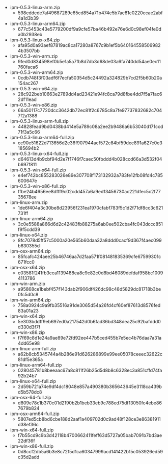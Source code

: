 * ipm-0.5.3-linux-arm.zip
	 * 598eddede7af49687289c65cd854a71b474e5b7ae81c0220ecae2abf4a1d3b39
* ipm-0.5.3-linux-arm64.zip
	 * 677c5453c43e5779200df9a9cfe57ba46b492e76e6d0c98ef04fe0da0b2938eb
* ipm-0.5.3-linux-x64.zip
	 * afa95d0a93aef87819ac8ca17280a8767c9b1ef5b6401645585069824b3507bb
* ipm-0.5.3-win-arm.zip
	 * 9fed0d834598ef0b5e1a5a7fb8d7db3d68de03a6fa740dd54ae0ec11760faca6
* ipm-0.5.3-win-arm64.zip
	 * 0cdb748f3f03adf6f7ecfa50354d5c24492a324829b7cd2f5b60b20a154ac267
* ipm-0.5.3-win-x64.zip
	 * 28c922beb10663e2789dd4ad23421e94fc8ca79d8fbe4dd7f5a7fac62df11ead
* ipm-0.5.3-win-x86.zip
	 * 66a50117c7720dcc3642db72ec81f2c6785c8a7fe97737832682c7047f2a1388
* ipm-0.5.3-linux-arm-full.zip
	 * 44828fead9bd0438bd414e5a789c08a2ee2b9486a6b53040d171ccd71f3a5c66
* ipm-0.5.3-linux-arm64-full.zip
	 * cc90e51622d713656d2e36f907944acf572c84bf59dec891a627c0e3185694b2
* ipm-0.5.3-linux-x64-full.zip
	 * d64613d4b9cbf94d2e7f1746f7caec50fbddd4b028ccd66a3d532f04b697f811
* ipm-0.5.3-win-x64-full.zip
	 * e4ef742bc855283026e89e307708f173132932a783fe12fb08fd4c785600647e
* ipm-0.5.3-win-x86-full.zip
	 * ffbe24b4656ee8dfff9c02cdd457a6a9ed13456730ac221dfec5c2f7735678ee
* ipm-linux-arm.zip
	 * 1de6f404a3c30be8d23956f231ea1970cfabf783f5c1d2f71df8cc3c621731ff
* ipm-linux-arm64.zip
	 * 3c0e5588a866d6d2c42483fb88275a6ab0ee502cba4fc043dccc851f9f5cdd39
* ipm-linux-x64.zip
	 * 8fc7078d5ff57c5000a20e565b60daa32a8ddd0cacf9d367f4aec099b630355d
* ipm-osx-arm64.zip
	 * 85fcafc424aee25b46746aa7d2faa571f081481835369cfe67599301c671fcc0
* ipm-osx-x64.zip
	 * c03581f241fb3cca1139488ea8c9c82c0d8bd46089defdaf958bc10094113786
* ipm-win-arm.zip
	 * a95868ce1bebf457f143dab2f906df426dc98c48d5829dc81718b3be0fc5d0c8
* ipm-win-arm64.zip
	 * 758a0924c9a9fb35516a91de3065d54a26fd4cf60ef87613d8576fed83a01a23
* ipm-win-x64.zip
	 * 5e303bddff9eb697ed0a217542d0b6fad36bd348dea25c92bafddd0d330d3f7f
* ipm-win-x86.zip
	 * f7f69c8d1e24a9ae89e72fd92ee447b5ced455b7e5ec4b76daa7a31a4dd65e98
* ipm-linux-arm-full.zip
	 * a62b8cb5345744a4b286e91d626286899e99ee05078ceeec32622c81df5e365a
* ipm-linux-arm64-full.zip
	 * 028045781b8beeaac67a8c811f26b25d5d8b8c6328ec3a851cffd74fa92b24b7
* ipm-linux-x64-full.zip
	 * 2d59b721a74e9df4dc18048e857a490380b365643645e3118ca439bd5b578dc8
* ipm-osx-64-full.zip
	 * d809e78c1b370c01d2190b2b1beb33eb9c788ed75df13050fc4ebe867679b824
* ipm-osx-arm64-full.zip
	 * 5807ed5cb8bd6cbe188d2aaf1a409702d0c9ad48f128ce3e86381911d38ef36c
* ipm-win-x64-full.zip
	 * f7b55cd9c9b3d42118b4700662411feff63d5727a05bab7091b7bd3ae22df36f
* ipm-win-x86-full.zip
	 * 0d8ccf2db5a6b3e8c72f5d1ca60347999acd141422b15c053926ed59c35d2add
